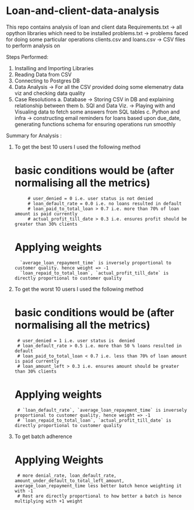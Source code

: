 # Loan-and-client-data-analysis
This repo contains analysis of loan and client data
Requirements.txt -> all opython libraries which need to be installed 
problems.txt -> problems faced for doing some particular operations
clients.csv and loans.csv -> CSV files to perform analysis on

Steps Performed:
  1. Installing and Importing Libraries
  2. Reading Data from CSV 
  3. Connecting to Postgres DB
  4. Data Analysis -> For all the CSV provided doing some elemenatry data viz and checking data quality
  5. Case Resolutions
     a. Database -> Storing CSV in DB and explaining relationship between them
     b. SQl and Data Viz. -> Playing with and Visualing data to fetch some answers from SQL tables
     c. Python and infra -> constructing email reminders for loans based upon due_date, generating functions schema for ensuring operations run smoothly

Summary for Analysis :
1. To get the best 10 users I used the following method
      # basic conditions would be (after normalising all the metrics)
            # user_denied = 0 i.e. user status is not denied
            # loan_default_rate = 0.0 i.e. no loans resulted in default
            # loan_paid_to_total_loan > 0.7 i.e. more than 70% of loan amount is paid currently
            # actual_profit_till_date > 0.3 i.e. ensures profit should be greater than 30% clients
      # Applying weights 
         `average_loan_repayment_time` is inversely proportional to customer quality. hence weight => -1 
         `loan_repaid_to_total_loan`, `actual_profit_till_date` is directly proportional to customer quality
3. To get the worst 10 users I used the following method
      # basic conditions would be (after normalising all the metrics)
        # user_denied = 1 i.e. user status is  denied
        # loan_default_rate > 0.5 i.e. more than 50 % loans resulted in default
        # loan_paid_to_total_loan < 0.7 i.e. less than 70% of loan amount is paid currently
        # loan_amount_left > 0.3 i.e. ensures amount should be greater than 30% clients
     # Applying weights 
        # `loan_default_rate`, `average_loan_repayment_time` is inversely proportional to customer quality. hence weight => -1 
        # `loan_repaid_to_total_loan`, `actual_profit_till_date` is directly proportional to customer quality
5. To get batch adherence
     # Applying Weights
        # more denial_rate, loan_default_rate, amount_under_default_to_total_left_amount, average_loan_repayment_time less better batch hence weighting it with -1
        # Rest are directly proportional to how better a batch is hence multiplying with +1 weight
